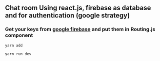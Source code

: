 ## Chat room Using react.js, firebase as database and for authentication (google strategy)
 
### Get your keys from [google firebase](https://firebase.google.com/) and put them in Routing.js component
`
  yarn add 
`

`
  yarn run dev
`
